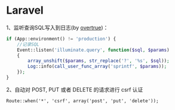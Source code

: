 # Laravel

1、监听查询SQL写入到日志(by [overtrue](https://github.com/overtrue))：

```php
if (App::environment() != 'production') {
    //记录SQL
    Event::listen('illuminate.query', function($sql, $params)
    {
        array_unshift($params, str_replace('?', '%s', $sql));
        Log::info(call_user_func_array('sprintf', $params));
    });
}
```

2、自动对 POST, PUT 或者 DELETE 的请求进行 csrf 认证

```Route::when('*', 'csrf', array('post', 'put', 'delete'));```